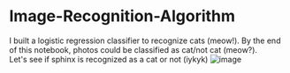 # Image-Recognition-Algorithm
 I built a logistic regression classifier to recognize cats (meow!).
 By the end of this notebook, photos could be classified as cat/not cat (meow?).  
 Let's see if sphinx is recognized as a cat or not (iykyk)
 ![image](https://user-images.githubusercontent.com/43299699/173695543-885ea10d-bed2-4601-9eae-8fb2e2953a92.png)

